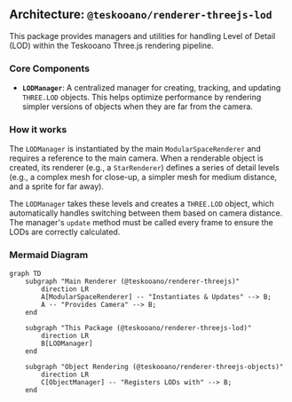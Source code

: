 ## Architecture: `@teskooano/renderer-threejs-lod`

This package provides managers and utilities for handling Level of Detail (LOD) within the Teskooano Three.js rendering pipeline.

### Core Components

- **`LODManager`**: A centralized manager for creating, tracking, and updating `THREE.LOD` objects. This helps optimize performance by rendering simpler versions of objects when they are far from the camera.

### How it works

The `LODManager` is instantiated by the main `ModularSpaceRenderer` and requires a reference to the main camera. When a renderable object is created, its renderer (e.g., a `StarRenderer`) defines a series of detail levels (e.g., a complex mesh for close-up, a simpler mesh for medium distance, and a sprite for far away).

The `LODManager` takes these levels and creates a `THREE.LOD` object, which automatically handles switching between them based on camera distance. The manager's `update` method must be called every frame to ensure the LODs are correctly calculated.

### Mermaid Diagram

```mermaid
graph TD
    subgraph "Main Renderer (@teskooano/renderer-threejs)"
        direction LR
        A[ModularSpaceRenderer] -- "Instantiates & Updates" --> B;
        A -- "Provides Camera" --> B;
    end

    subgraph "This Package (@teskooano/renderer-threejs-lod)"
        direction LR
        B[LODManager]
    end

    subgraph "Object Rendering (@teskooano/renderer-threejs-objects)"
        direction LR
        C[ObjectManager] -- "Registers LODs with" --> B;
    end
```
